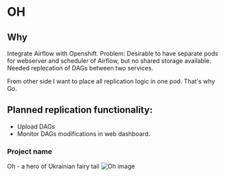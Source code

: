 OH
====

## Why

Integrate Airflow with Openshift.
Problem: Desirable to have separate pods for webserver and scheduler of Airflow, but no shared storage available.
Needed replecation of DAGs between two services.

From other side I want to place all replication logic in one pod. That's why Go.

## Planned replication functionality:

  - Upload DAGs
  - Monitor DAGs modifications in web dashboard.

### Project name

Oh - a hero of Ukrainian fairy tail
![Oh image](http://book4u.in.ua/upload/books/m/wh/855f3fe73f32.jpg)
